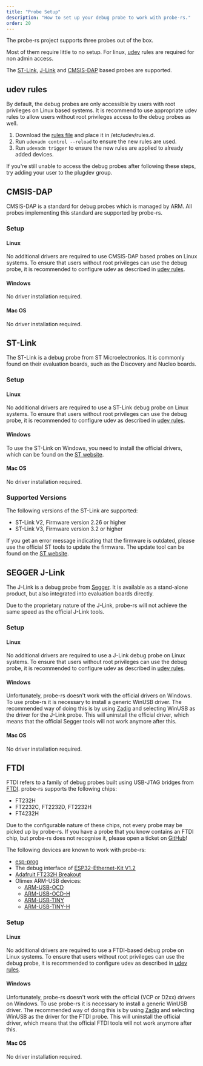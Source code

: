 ```yaml
---
title: "Probe Setup"
description: "How to set up your debug probe to work with probe-rs."
order: 20
---
```


The probe-rs project supports three probes out of the box.

Most of them require little to no setup. For linux, [udev](#udev-rules) rules
are required for non admin access.

The [ST-Link](#st-link), [J-Link](#segger-j-link) and [CMSIS-DAP](#cmsis-dap)
based probes are supported.

## udev rules

By default, the debug probes are only accessible by users with root privileges
on Linux based systems. It is recommend to use appropriate udev rules to allow
users without root privileges access to the debug probes as well.

1. Download the <a href="/files/69-probe-rs.rules" download>rules file</a> and place
   it in /etc/udev/rules.d.
2. Run `udevadm control --reload` to ensure the new rules are used.
3. Run `udevadm trigger` to ensure the new rules are applied to already added
   devices.

If you're still unable to access the debug probes after following these steps,
try adding your user to the plugdev group.

[^1]: The file needs to have an initial number lower than 73, otherwise the udev
rules do not get applied properly. See
[this Github discussion](https://github.com/systemd/systemd/issues/4288#issuecomment-348166161)
for more information.

## CMSIS-DAP

CMSIS-DAP is a standard for debug probes which is managed by ARM. All probes
implementing this standard are supported by probe-rs.

### Setup

#### Linux

No additional drivers are required to use CMSIS-DAP based probes on Linux
systems. To ensure that users without root privileges can use the debug probe,
it is recommended to configure udev as described in [udev rules](#udev-rules).

#### Windows

No driver installation required.

#### Mac OS

No driver installation required.

## ST-Link

The ST-Link is a debug probe from ST Microelectronics. It is commonly found on
their evaluation boards, such as the Discovery and Nucleo boards.

### Setup

#### Linux

No additional drivers are required to use a ST-Link debug probe on Linux
systems. To ensure that users without root privileges can use the debug probe,
it is recommended to configure udev as described in [udev rules](#udev-rules).

#### Windows

To use the ST-Link on Windows, you need to install the official drivers, which
can be found on the
[ST website](https://www.st.com/en/development-tools/stsw-link009.html).

#### Mac OS

No driver installation required.

### Supported Versions

The following versions of the ST-Link are supported:

- ST-Link V2, Firmware version 2.26 or higher
- ST-Link V3, Firmware version 3.2 or higher

If you get an error message indicating that the firmware is outdated, please use
the official ST tools to update the firmware. The update tool can be found on
the [ST website](https://www.st.com/en/development-tools/stsw-link007.html).

## SEGGER J-Link

The J-Link is a debug probe from [Segger](https://www.segger.com/). It is
available as a stand-alone product, but also integrated into evaluation boards
directly.

Due to the proprietary nature of the J-Link, probe-rs will not achieve the same
speed as the official J-Link tools.

### Setup

#### Linux

No additional drivers are required to use a J-Link debug probe on Linux systems.
To ensure that users without root privileges can use the debug probe, it is
recommended to configure udev as described in [udev rules](#udev-rules).

#### Windows

Unfortunately, probe-rs doesn't work with the official drivers on Windows. To
use probe-rs it is necessary to install a generic WinUSB driver. The recommended
way of doing this is by using [Zadig](https://zadig.akeo.ie/) and selecting
WinUSB as the driver for the J-Link probe. This will uninstall the official
driver, which means that the official Segger tools will not work anymore after
this.

#### Mac OS

No driver installation required.

## FTDI

FTDI refers to a family of debug probes built using USB-JTAG bridges from
[FTDI](https://ftdichip.com/). probe-rs supports the following chips:

- FT232H
- FT2232C, FT2232D, FT2232H
- FT4232H

Due to the configurable nature of these chips, not every probe may be picked up by probe-rs. If you
have a probe that you know contains an FTDI chip, but probe-rs does not recognise it, please open
a ticket on [GitHub](https://github.com/probe-rs/probe-rs/issues/new?assignees=&labels=enhancement&projects=&template=feature_request.md&title=)!

The following devices are known to work with probe-rs:

- [esp-prog](https://docs.espressif.com/projects/espressif-esp-dev-kits/en/latest/other/esp-prog/user_guide.html)
- The debug interface of [ESP32-Ethernet-Kit V1.2](https://docs.espressif.com/projects/esp-idf/en/latest/esp32/hw-reference/esp32/get-started-ethernet-kit.html)
- [Adafruit FT232H Breakout](https://learn.adafruit.com/adafruit-ft232h-breakout)
- Olimex ARM-USB devices:
   - [ARM-USB-OCD](https://www.olimex.com/Products/ARM/JTAG/ARM-USB-OCD/)
   - [ARM-USB-OCD-H](https://www.olimex.com/Products/ARM/JTAG/ARM-USB-OCD-H/)
   - [ARM-USB-TINY](https://www.olimex.com/Products/ARM/JTAG/ARM-USB-TINY/)
   - [ARM-USB-TINY-H](https://www.olimex.com/Products/ARM/JTAG/ARM-USB-TINY-H/)

### Setup

#### Linux

No additional drivers are required to use a FTDI-based debug probe on Linux systems.
To ensure that users without root privileges can use the debug probe, it is
recommended to configure udev as described in [udev rules](#udev-rules).

#### Windows

Unfortunately, probe-rs doesn't work with the official (VCP or D2xx) drivers on Windows. To
use probe-rs it is necessary to install a generic WinUSB driver. The recommended
way of doing this is by using [Zadig](https://zadig.akeo.ie/) and selecting
WinUSB as the driver for the FTDI probe. This will uninstall the official
driver, which means that the official FTDI tools will not work anymore after
this.

#### Mac OS

No driver installation required.
